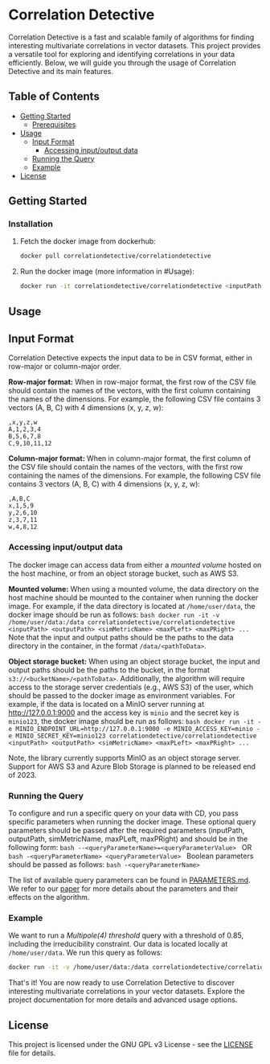 # Correlation Detective

Correlation Detective is a fast and scalable family of algorithms for finding interesting multivariate correlations in vector datasets. This project provides a versatile tool for exploring and identifying correlations in your data efficiently. Below, we will guide you through the usage of Correlation Detective and its main features.

## Table of Contents

- [Getting Started](#getting-started)
    - [Prerequisites](#prerequisites)
- [Usage](#usage)
    - [Input Format](#input-format)
        - [Accessing input/output data](#accessing-inputoutput-data)
    - [Running the Query](#running-the-query)
    - [Example](#example)
- [License](#license)

## Getting Started

### Installation

1. Fetch the docker image from dockerhub:

    ```bash
    docker pull correlationdetective/correlationdetective
    ```
2. Run the docker image (more information in #Usage):

    ```bash
    docker run -it correlationdetective/correlationdetective <inputPath> <outputPath> <simMetricName> <maxPLeft> <maxPRight> ...
    ```   

## Usage

## Input Format
Correlation Detective expects the input data to be in CSV format, either in row-major or column-major order.

**Row-major format:** When in row-major format, the first row of the CSV file should contain the names of the vectors,
with the first column containing the names of the dimensions.
For example, the following CSV file contains 3 vectors (A, B, C) with 4 dimensions (x, y, z, w):
```csv
,x,y,z,w
A,1,2,3,4
B,5,6,7,8
C,9,10,11,12
```

**Column-major format:** When in column-major format, the first column of the CSV file should contain the names of the vectors,
with the first row containing the names of the dimensions.
For example, the following CSV file contains 3 vectors (A, B, C) with 4 dimensions (x, y, z, w):
```csv
,A,B,C
x,1,5,9
y,2,6,10
z,3,7,11
w,4,8,12
```

### Accessing input/output data
The docker image can access data from either a *mounted volume* hosted on the host machine, or from an object storage bucket, such as AWS S3.

**Mounted volume:**
When using a mounted volume, the data directory on the host machine should be mounted to the container when running the docker image.
For example, if the data directory is located at `/home/user/data`, the docker image should be run as follows:
    ```bash
    docker run -it -v /home/user/data:/data correlationdetective/correlationdetective <inputPath> <outputPath> <simMetricName> <maxPLeft> <maxPRight> ...
    ```
Note that the input and output paths should be the paths to the data directory in the container, in the format `/data/<pathToData>`.

**Object storage bucket:**
When using an object storage bucket, the input and output paths should be the paths to the bucket, in the format `s3://<bucketName>/<pathToData>`.
Additionally, the algorithm will require access to the storage server credentials (e.g., AWS S3) of the user, 
which should be passed to the docker image as environment variables. 
For example, if the data is located on a MinIO server running at http://127.0.0.1:9000 and the access key is `minio` and the secret key is `minio123`, the docker image should be run as follows:
    ```bash
    docker run -it -e MINIO_ENDPOINT_URL=http://127.0.0.1:9000 -e MINIO_ACCESS_KEY=minio -e MINIO_SECRET_KEY=minio123 correlationdetective/correlationdetective <inputPath> <outputPath> <simMetricName> <maxPLeft> <maxPRight> ...
    ```

Note, the library currently supports MinIO as an object storage server. 
Support for AWS S3 and Azure Blob Storage is planned to be released end of 2023.

### Running the Query
To configure and run a specific query on your data with CD, you pass specific parameters when running the docker image.
These optional query parameters should be passed after the required parameters (inputPath, outputPath, simMetricName, maxPLeft, maxPRight) and should be in the following form: 
    ```bash
    --<queryParameterName>=<queryParameterValue>
    ```
OR 
    ```bash
    -<queryParameterName> <queryParameterValue>
    ```
Boolean parameters should be passed as follows:
    ```bash
    -<queryParameterName>
    ```

The list of available query parameters can be found in [PARAMETERS.md](PARAMETERS.md).
We refer to our [paper](https://vldb.org/pvldb/vol15/p1266-papapetrou.pdf) for more details about the parameters and their effects on the algorithm.

### Example
We want to run a *Multipole(4)* *threshold* query with a threshold of 0.85, including the irreducibility constraint.
Our data is located locally at `/home/user/data`.
We run this query as follows:

```bash
docker run -it -v /home/user/data:/data correlationdetective/correlationdetective /data/input_file.csv /data/output_file Multipole 4 0 --queryType=THRESHOLD --tau=0.85 -irreducibility
```

That's it! You are now ready to use Correlation Detective to discover interesting multivariate correlations in your vector datasets.
Explore the project documentation for more details and advanced usage options.

## License
This project is licensed under the GNU GPL v3 License - see the [LICENSE](LICENSE) file for details.
